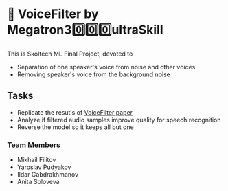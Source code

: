 # :mega: VoiceFilter by Megatron3:zero::zero::zero:ultraSkill 
This is Skoltech ML Final Project, devoted to 
+ Separation of one speaker's voice from noise and other voices 
+ Removing speaker's voice from the background noise

## Tasks
+ Replicate the resutls of [VoiceFilter paper](https://arxiv.org/pdf/1810.04826.pdf)
+ Analyze if filtered audio samples improve quality for speech recognition
+ Reverse the model so it keeps all but one

### Team Members 
+ Mikhail Filitov 
+ Yaroslav Pudyakov
+ Ildar Gabdrakhmanov
+ Anita Soloveva
